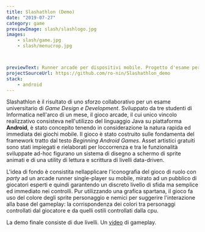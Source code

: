 ```yaml
---
title: Slashathlon (Demo)
date: "2019-07-27"
category: game
previewImage: slash/slashlogo.jpg
images:
    - slash/game.jpg
    - slash/menucrop.jpg



previewText: Runner arcade per dispositivi mobile. Progetto d'esame per un corso universitario di Game Design e Development
projectSourceUrl: https://github.com/ro-nin/Slashathlon_demo
stack:
    - android
---
```


Slashathlon è il risultato di uno sforzo collaborativo per un esame universitario di *Game Design e Development*. Sviluppato da tre studenti di Informatica nell'arco di un mese, il gioco arcade, il cui unico vincolo realizzativo consisteva nell'utilizzo del linguaggio Java su piattaforma **Android**, è stato concepito tenendo in considerazione la natura rapida ed immediata dei giochi mobile. Il gioco è stato costruito sulle fondamenta del framework tratto dal testo *Beginning Android Games*. Asset artistici gratuiti sono stati impiegati e rielaborati per loccorrenza e tra le funzionalità sviluppate ad-hoc figurano un sistema di disegno a schermo di sprite animati e di una utility di lettura e scrittura di livelli data-driven.

L'idea di fondo è consistita nellapplicare l'iconografia del gioco di ruolo con *party*  ad un arcade runner single-player su mobile, mirato ad un pubblico di giocatori esperti e quindi garantendo un discreto livello di sfida ma semplice ed immediato nei controlli. Pur utilizzando una grafica spartana, il gioco fa uso del colore degli sprite personaggio e nemici per suggerire l'interazione alla base del gameplay: la corrispondenza dei colori tra personaggi controllati dal giocatore e da quelli ostili controllati dalla cpu.

La demo finale consiste di due livelli. Un [video](https://www.youtube.com/watch?v=I0H23J3TGD4) di gameplay.